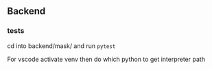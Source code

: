 ## Backend
### tests
cd into backend/mask/ and run `pytest`

For vscode activate venv then do which python to get interpreter path